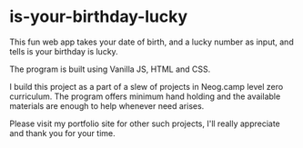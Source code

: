 # is-your-birthday-lucky

This fun web app takes your date of birth, and a lucky number as input, and tells is your birthday is lucky.

The program is built using Vanilla JS, HTML and CSS.


I build this project as a part of a slew of projects in Neog.camp level zero curriculum. The program offers minimum hand holding and the available materials are enough to help whenever need arises.

Please visit my portfolio site for other such projects, I'll really appreciate and thank you for your time.
